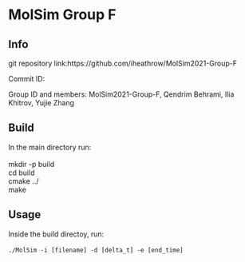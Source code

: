 MolSim Group F
===
<h2>Info</h2>
git repository link:https://github.com/iheathrow/MolSim2021-Group-F

Commit ID:

Group ID and members: MolSim2021-Group-F, Qendrim Behrami, Ilia Khitrov, Yujie Zhang

<h2>Build</h2>
In the main directory run: <br><br>
mkdir -p build <br>
cd build <br>
cmake ../ <br>
make <br>

<h2>Usage</h2>

Inside the build directoy, run: <br><br>
`./MolSim -i [filename] -d [delta_t] -e [end_time]`
